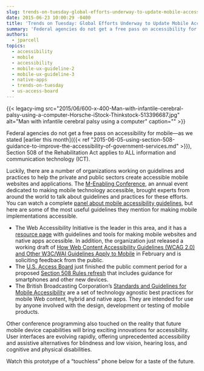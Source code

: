 ```yaml
---
slug: trends-on-tuesday-global-efforts-underway-to-update-mobile-accessibility-guidelines
date: 2015-06-23 10:00:29 -0400
title: 'Trends on Tuesday: Global Efforts Underway to Update Mobile Accessibility Guidelines'
summary: 'Federal agencies do not get a free pass on accessibility for mobile&mdash;as we stated earlier this month, Section 508 of the Rehabilitation Act applies to ALL information and communication technology (ICT). Luckily, there are a number of organizations working on guidelines and practices to help the private and public sectors create accessible mobile websites and'
authors:
  - jparcell
topics:
  - accessibility
  - mobile
  - accessibility
  - mobile-ux-guideline-2
  - mobile-ux-guideline-3
  - native-apps
  - trends-on-tuesday
  - us-access-board
---
```


{{< legacy-img src="2015/06/600-x-400-Man-with-infantile-cerebral-palsy-using-a-computer-Horsche-iStock-Thinkstock-513396687.jpg" alt="Man with infantile cerebral palsy using a computer" caption="" >}} 

Federal agencies do not get a free pass on accessibility for mobile—as we stated [earlier this month]({{< ref "2015-06-05-using-section-508-guidance-to-improve-the-accessibility-of-government-services.md" >}}), Section 508 of the Rehabilitation Act applies to ALL information and communication technology (ICT).

Luckily, there are a number of organizations working on guidelines and practices to help the private and public sectors create accessible mobile websites and applications. The [M-Enabling Conference](http://www.m-enabling.com/), an annual event dedicated to making mobile technology accessible, brought experts from around the world to talk about guidelines and practices for these efforts. You can watch a complete [panel about mobile accessibility guidelines](http://www.webable.tv/Events/M_Enabling_Summit_2015/TabId/1199/VideoId/1576/Policies--Standards-Standards--Guidelines-For-Accessible-Mobile-Devices.aspx), but here are some of the most useful guidelines they mention for making mobile implementations accessible.

  * The Web Accessibility Initiative is the leader in this area, and it has a [resource page](http://www.w3.org/TR/mobile-accessibility-mapping/) with guidelines and tools for making mobile websites and native apps accessible. In addition, the organization just released a working draft of [How Web Content Accessibility Guidelines (WCAG 2.0) and Other W3C/WAI Guidelines Apply to Mobile](http://www.w3.org/TR/mobile-accessibility-mapping/) in February and is soliciting feedback from the public.
  * The [U.S. Access Board](http://www.access-board.gov/) just finished the public comment period for a proposed [Section 508 Rules refresh](http://www.access-board.gov/guidelines-and-standards/communications-and-it/about-the-ict-refresh/proposed-rule/ii-executive-summary) that includes guidance for smartphones and other new devices.
  * The British Broadcasting Corporation’s [Standards and Guidelines for Mobile Accessibility](http://www.bbc.co.uk/guidelines/futuremedia/accessibility/mobile/about) are a set of technology agnostic best practices for mobile Web content, hybrid and native apps. They are intended for use by anyone involved with the design, development or testing of mobile products.

Other conference programming also touched on the reality that future mobile device capabilities will bring exciting innovations for accessibility. User interfaces are evolving rapidly, offering unprecedented accessibility and assistive alternatives for blindness and low vision, hearing loss, and cognitive and physical disabilities.

Watch this prototype of a “touchless” phone below for a taste of the future.



 